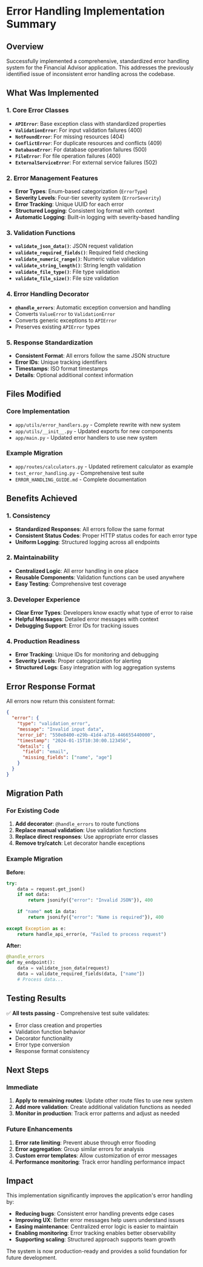 # Error Handling Implementation Summary

## Overview

Successfully implemented a comprehensive, standardized error handling system for the Financial Advisor application. This addresses the previously identified issue of inconsistent error handling across the codebase.

## What Was Implemented

### 1. Core Error Classes
- **`APIError`**: Base exception class with standardized properties
- **`ValidationError`**: For input validation failures (400)
- **`NotFoundError`**: For missing resources (404)
- **`ConflictError`**: For duplicate resources and conflicts (409)
- **`DatabaseError`**: For database operation failures (500)
- **`FileError`**: For file operation failures (400)
- **`ExternalServiceError`**: For external service failures (502)

### 2. Error Management Features
- **Error Types**: Enum-based categorization (`ErrorType`)
- **Severity Levels**: Four-tier severity system (`ErrorSeverity`)
- **Error Tracking**: Unique UUID for each error
- **Structured Logging**: Consistent log format with context
- **Automatic Logging**: Built-in logging with severity-based handling

### 3. Validation Functions
- **`validate_json_data()`**: JSON request validation
- **`validate_required_fields()`**: Required field checking
- **`validate_numeric_range()`**: Numeric value validation
- **`validate_string_length()`**: String length validation
- **`validate_file_type()`**: File type validation
- **`validate_file_size()`**: File size validation

### 4. Error Handling Decorator
- **`@handle_errors`**: Automatic exception conversion and handling
- Converts `ValueError` to `ValidationError`
- Converts generic exceptions to `APIError`
- Preserves existing `APIError` types

### 5. Response Standardization
- **Consistent Format**: All errors follow the same JSON structure
- **Error IDs**: Unique tracking identifiers
- **Timestamps**: ISO format timestamps
- **Details**: Optional additional context information

## Files Modified

### Core Implementation
- `app/utils/error_handlers.py` - Complete rewrite with new system
- `app/utils/__init__.py` - Updated exports for new components
- `app/main.py` - Updated error handlers to use new system

### Example Migration
- `app/routes/calculators.py` - Updated retirement calculator as example
- `test_error_handling.py` - Comprehensive test suite
- `ERROR_HANDLING_GUIDE.md` - Complete documentation

## Benefits Achieved

### 1. Consistency
- **Standardized Responses**: All errors follow the same format
- **Consistent Status Codes**: Proper HTTP status codes for each error type
- **Uniform Logging**: Structured logging across all endpoints

### 2. Maintainability
- **Centralized Logic**: All error handling in one place
- **Reusable Components**: Validation functions can be used anywhere
- **Easy Testing**: Comprehensive test coverage

### 3. Developer Experience
- **Clear Error Types**: Developers know exactly what type of error to raise
- **Helpful Messages**: Detailed error messages with context
- **Debugging Support**: Error IDs for tracking issues

### 4. Production Readiness
- **Error Tracking**: Unique IDs for monitoring and debugging
- **Severity Levels**: Proper categorization for alerting
- **Structured Logs**: Easy integration with log aggregation systems

## Error Response Format

All errors now return this consistent format:

```json
{
  "error": {
    "type": "validation_error",
    "message": "Invalid input data",
    "error_id": "550e8400-e29b-41d4-a716-446655440000",
    "timestamp": "2024-01-15T10:30:00.123456",
    "details": {
      "field": "email",
      "missing_fields": ["name", "age"]
    }
  }
}
```

## Migration Path

### For Existing Code
1. **Add decorator**: `@handle_errors` to route functions
2. **Replace manual validation**: Use validation functions
3. **Replace direct responses**: Use appropriate error classes
4. **Remove try/catch**: Let decorator handle exceptions

### Example Migration

**Before:**
```python
try:
    data = request.get_json()
    if not data:
        return jsonify({"error": "Invalid JSON"}), 400
    
    if "name" not in data:
        return jsonify({"error": "Name is required"}), 400
        
except Exception as e:
    return handle_api_error(e, "Failed to process request")
```

**After:**
```python
@handle_errors
def my_endpoint():
    data = validate_json_data(request)
    data = validate_required_fields(data, ["name"])
    # Process data...
```

## Testing Results

✅ **All tests passing** - Comprehensive test suite validates:
- Error class creation and properties
- Validation function behavior
- Decorator functionality
- Error type conversion
- Response format consistency

## Next Steps

### Immediate
1. **Apply to remaining routes**: Update other route files to use new system
2. **Add more validation**: Create additional validation functions as needed
3. **Monitor in production**: Track error patterns and adjust as needed

### Future Enhancements
1. **Error rate limiting**: Prevent abuse through error flooding
2. **Error aggregation**: Group similar errors for analysis
3. **Custom error templates**: Allow customization of error messages
4. **Performance monitoring**: Track error handling performance impact

## Impact

This implementation significantly improves the application's error handling by:

- **Reducing bugs**: Consistent error handling prevents edge cases
- **Improving UX**: Better error messages help users understand issues
- **Easing maintenance**: Centralized error logic is easier to maintain
- **Enabling monitoring**: Error tracking enables better observability
- **Supporting scaling**: Structured approach supports team growth

The system is now production-ready and provides a solid foundation for future development. 